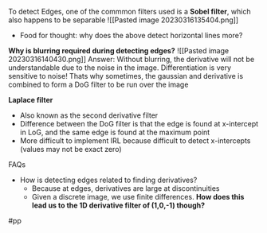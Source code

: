 To detect Edges, one of the commmon filters used is a **Sobel filter**, which also happens to be separable
![[Pasted image 20230316135404.png]]
- Food for thought: why does the above detect horizontal lines more?

**Why is blurring required during detecting edges?**
![[Pasted image 20230316140430.png]]
Answer: Without blurring, the derivative will not be understandable due to the noise in the image.
Differentiation is very sensitive to noise! Thats why sometimes, the gaussian and derivative is combined to form a DoG filter to be run over the image

**Laplace filter**
- Also known as the second derivative filter
- Difference between the DoG filter is that the edge is found at x-intercept in LoG, and the same edge is found at the maximum point 
- More difficult to implement IRL because difficult to detect x-intercepts (values may not be exact zero)

FAQs
- How is detecting edges related to finding derivatives?
	- Because at edges, derivatives are large at discontinuities
	- Given a discrete image, we use finite differences. **How does this lead us to the 1D derivative filter of (1,0,-1) though?**

#pp